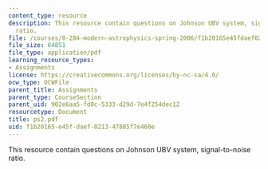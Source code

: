 ```yaml
---
content_type: resource
description: This resource contain questions on Johnson UBV system, signal-to-noise
  ratio.
file: /courses/8-284-modern-astrophysics-spring-2006/f1b20165e45fdaef021347885f7e460e_ps2.pdf
file_size: 64851
file_type: application/pdf
learning_resource_types:
- Assignments
license: https://creativecommons.org/licenses/by-nc-sa/4.0/
ocw_type: OCWFile
parent_title: Assignments
parent_type: CourseSection
parent_uid: 902e6aa5-fd0c-5333-d29d-7e4f254dec12
resourcetype: Document
title: ps2.pdf
uid: f1b20165-e45f-daef-0213-47885f7e460e
---
```

This resource contain questions on Johnson UBV system, signal-to-noise ratio.
